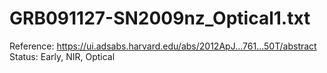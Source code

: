 # GRB091127-SN2009nz_Optical1.txt

Reference: https://ui.adsabs.harvard.edu/abs/2012ApJ...761...50T/abstract
Status: Early, NIR, Optical